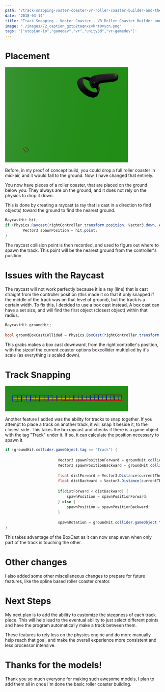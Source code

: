 ```yaml
---
path: "/track-snapping-voster-coaster-vr-roller-coaster-builder-and-theme-park-builder"
date: "2018-03-14"
title: "Track Snapping - Voster Coaster - VR Roller Coaster Builder and Theme Park Builder"
image: "./images/72_caption_gztp2taqnxzvkrt0vycn.png"
tags: '["utopian-io","gamedev","vr","unity3d","vr-gamedev"]'
---
```



# Placement

![image.png](./images/gztp2taqnxzvkrt0vycn.png)


Before, in my proof of concept build, you could drop a full roller coaster in mid-air, and it would fall to the ground. Now, I have changed that entirely.

You now have pieces of a roller coaster, that are placed on the ground below you. They always are on the ground, and it does not rely on the physics to drop it down. 

This is done by creating a raycast (a ray that is cast in a direction to find objects) toward the ground to find the nearest ground.

``` c#
RaycastHit hit;
if (Physics.Raycast(rightController.transform.position, Vector3.down, out hit)) {
        Vector3 spawnPosition = hit.point;
}
```
The raycast collision point is then recorded, and used to figure out where to spawn the track. This point will be the nearest ground from the controller's position.

# Issues with the Raycast

The raycast will not work perfectly because it is a ray (line) that is cast straight from the controller position (this made it so that it only snapped if the middle of the track was on that level of ground), but the track is a certain width. To fix this, I decided to use a box cast instead. A box cast can have a set size, and will find the first object (closest object) within that radius.

``` C#
RaycastHit groundHit;

bool groundBoxCastCollided = Physics.BoxCast(rightController.transform.position, (options[currentCoaster].GetComponent<BoxCollider>()).size * options[currentCoaster].transform.localScale.x / 2, Vector3.down, out groundHit, Quaternion.Euler(new Vector3(180, 0, 0)));
```

This grabs makes a box cast downward, from the right controller's position, with the sizeof the current coaster options boxcollider multiplied by it's scale (as everything is scaled down).

# Track Snapping

![image.png](./images/qivvfypgytelpkpkuvfj.png)


Another feature I added was the ability for tracks to snap together. If you attempt to place a track on another track, it will snap it beside it, to the closest side. This takes the boxraycast and checks if there is a game object with the tag "Track" under it. If so, it can calculate the position necessary to spawn it.

``` C#
if (groundHit.collider.gameObject.tag == "Track") {

                        Vector3 spawnPositionForward = groundHit.collider.gameObject.transform.position + (groundHit.collider.gameObject.transform.forward * ((BoxCollider)groundHit.collider).size.z) * groundHit.collider.gameObject.transform.localScale.x;
                        Vector3 spawnPositionBackward = groundHit.collider.gameObject.transform.position + ((-groundHit.collider.gameObject.transform.forward) * ((BoxCollider)groundHit.collider).size.z) * groundHit.collider.gameObject.transform.localScale.x;

                        float distForward = Vector3.Distance(currentThumbnail.transform.position, spawnPositionForward);
                        float distBackward = Vector3.Distance(currentThumbnail.transform.position, spawnPositionBackward);

                        if(distForward < distBackward) {
                            spawnPosition = spawnPositionForward;
                        } else {
                            spawnPosition = spawnPositionBackward;
                        }

                        spawnRotation = groundHit.collider.gameObject.transform.eulerAngles.y;
}
```

This takes advantage of the BoxCast as it can now snap even when only part of the track is touching the other.

# Other changes

I also added some other miscellaneous changes to prepare for future features, like the spline based roller coaster creator.

# Next Steps

My next plan is to add the ability to customize the steepness of each track piece. This will help lead to the eventual ability to just select different points and have the program automatically make a track between them.

These features to rely less on the physics engine and do more manually help reach that goal, and make the overall experience more consistent and less processor intensive.

# Thanks for the models!

Thank you so much everyone for making such awesome models, I plan to add them all in once I'm done the basic roller coaster building.

